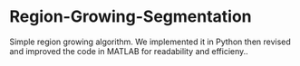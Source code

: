 # Region-Growing-Segmentation
Simple region growing algorithm. We implemented it in Python then revised and improved the code in MATLAB for readability and efficieny..
